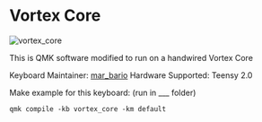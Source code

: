 # Vortex Core

![vortex_core](https://i.imgur.com/jWYLwvZ.jpg)

This is QMK software modified to run on a handwired Vortex Core

Keyboard Maintainer: [mar_bario](https://github.com/mtraina8)
Hardware Supported: Teensy 2.0

Make example for this keyboard: (run in ___ folder)

    qmk compile -kb vortex_core -km default
